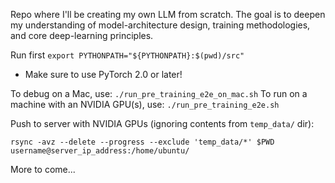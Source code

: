 Repo where I'll be creating my own LLM from scratch. The goal is to deepen my understanding of model-architecture design, training methodologies, and core deep-learning principles.

Run first
`export PYTHONPATH="${PYTHONPATH}:$(pwd)/src"`

- Make sure to use PyTorch 2.0 or later!

To debug on a Mac, use: `./run_pre_training_e2e_on_mac.sh`
To run on a machine with an NVIDIA GPU(s), use: `./run_pre_training_e2e.sh`

Push to server with NVIDIA GPUs (ignoring contents from `temp_data/` dir):
```
rsync -avz --delete --progress --exclude 'temp_data/*' $PWD username@server_ip_address:/home/ubuntu/
```

More to come...
